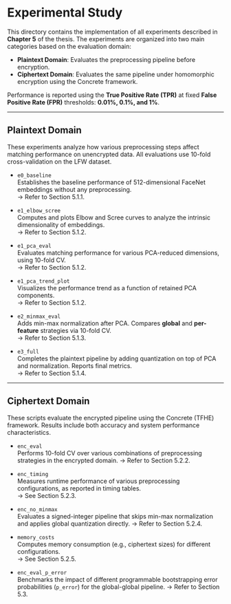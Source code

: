 # Experimental Study

This directory contains the implementation of all experiments described in **Chapter 5** of the thesis. The experiments are organized into two main categories based on the evaluation domain:

- **Plaintext Domain**: Evaluates the preprocessing pipeline before encryption.
- **Ciphertext Domain**: Evaluates the same pipeline under homomorphic encryption using the Concrete framework.

Performance is reported using the **True Positive Rate (TPR)** at fixed **False Positive Rate (FPR)** thresholds: **0.01%, 0.1%, and 1%**.

---

## Plaintext Domain

These experiments analyze how various preprocessing steps affect matching performance on unencrypted data. All evaluations use 10-fold cross-validation on the LFW dataset.

- `e0_baseline`  
  Establishes the baseline performance of 512-dimensional FaceNet embeddings without any preprocessing.  
  → Refer to Section 5.1.1.

- `e1_elbow_scree`  
  Computes and plots Elbow and Scree curves to analyze the intrinsic dimensionality of embeddings.  
  → Refer to Section 5.1.2.

- `e1_pca_eval`  
  Evaluates matching performance for various PCA-reduced dimensions, using 10-fold CV.  
  → Refer to Section 5.1.2.

- `e1_pca_trend_plot`  
  Visualizes the performance trend as a function of retained PCA components.  
  → Refer to Section 5.1.2.

- `e2_minmax_eval`  
  Adds min-max normalization after PCA. Compares **global** and **per-feature** strategies via 10-fold CV.  
  → Refer to Section 5.1.3.

- `e3_full`  
  Completes the plaintext pipeline by adding quantization on top of PCA and normalization. Reports final metrics.  
  → Refer to Section 5.1.4.

---

## Ciphertext Domain

These scripts evaluate the encrypted pipeline using the Concrete (TFHE) framework. Results include both accuracy and system performance characteristics.

- `enc_eval`  
  Performs 10-fold CV over various combinations of preprocessing strategies in the encrypted domain.
  → Refer to Section 5.2.2.

- `enc_timing`  
  Measures runtime performance of various preprocessing configurations, as reported in timing tables.  
  → See Section 5.2.3.

- `enc_no_minmax`  
  Evaluates a signed-integer pipeline that skips min-max normalization and applies global quantization directly.
  → Refer to Section 5.2.4.

- `memory_costs`  
  Computes memory consumption (e.g., ciphertext sizes) for different configurations.  
  → See Section 5.2.5.

- `enc_eval_p_error`  
  Benchmarks the impact of different programmable bootstrapping error probabilities (`p_error`) for the global-global pipeline.
  → Refer to Section 5.3.
